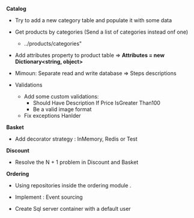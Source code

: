 **Catalog**

 - Try to add a new category table and populate it with some data
 - Get products by categories (Send a list of categories instead onf one)
    - ../products/categories"
 - Add attributes property to product table => **Attributes = new Dictionary<string, object>**

 - Mimoun: Separate read and write database => Steps descriptions
 - Validations
    - Add some custom validations: 
       - Should Have Description If Price IsGreater Than100
       - Be a valid image format
    - Fix exceptions Hanlder


**Basket**
 - Add decorator strategy : InMemory, Redis or Test

**Discount**
 - Resolve the N + 1 problem in Discount and Basket  

**Ordering**
 - Using repositories inside the ordering module .

- Implement : Event sourcing

- Create Sql server container with a default user